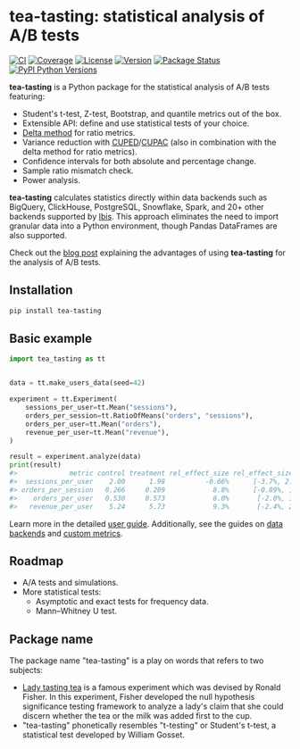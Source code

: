# tea-tasting: statistical analysis of A/B tests

[![CI](https://github.com/e10v/tea-tasting/actions/workflows/ci.yml/badge.svg?branch=main)](https://github.com/e10v/tea-tasting/actions/workflows/ci.yml)
[![Coverage](https://codecov.io/github/e10v/tea-tasting/coverage.svg?branch=main)](https://codecov.io/gh/e10v/tea-tasting)
[![License](https://img.shields.io/github/license/e10v/tea-tasting)](https://github.com/e10v/tea-tasting/blob/main/LICENSE)
[![Version](https://img.shields.io/pypi/v/tea-tasting.svg)](https://pypi.org/project/tea-tasting/)
[![Package Status](https://img.shields.io/pypi/status/tea-tasting.svg)](https://pypi.org/project/tea-tasting/)
[![PyPI Python Versions](https://img.shields.io/pypi/pyversions/tea-tasting.svg)](https://pypi.org/project/tea-tasting/)

**tea-tasting** is a Python package for the statistical analysis of A/B tests featuring:

- Student's t-test, Z-test, Bootstrap, and quantile metrics out of the box.
- Extensible API: define and use statistical tests of your choice.
- [Delta method](https://alexdeng.github.io/public/files/kdd2018-dm.pdf) for ratio metrics.
- Variance reduction with [CUPED](https://exp-platform.com/Documents/2013-02-CUPED-ImprovingSensitivityOfControlledExperiments.pdf)/[CUPAC](https://doordash.engineering/2020/06/08/improving-experimental-power-through-control-using-predictions-as-covariate-cupac/) (also in combination with the delta method for ratio metrics).
- Confidence intervals for both absolute and percentage change.
- Sample ratio mismatch check.
- Power analysis.

**tea-tasting** calculates statistics directly within data backends such as BigQuery, ClickHouse, PostgreSQL, Snowflake, Spark, and 20+ other backends supported by [Ibis](https://ibis-project.org/). This approach eliminates the need to import granular data into a Python environment, though Pandas DataFrames are also supported.

Check out the [blog post](https://e10v.me/tea-tasting-announcement/) explaining the advantages of using **tea-tasting** for the analysis of A/B tests.

## Installation

```bash
pip install tea-tasting
```

## Basic example

```python
import tea_tasting as tt


data = tt.make_users_data(seed=42)

experiment = tt.Experiment(
    sessions_per_user=tt.Mean("sessions"),
    orders_per_session=tt.RatioOfMeans("orders", "sessions"),
    orders_per_user=tt.Mean("orders"),
    revenue_per_user=tt.Mean("revenue"),
)

result = experiment.analyze(data)
print(result)
#>             metric control treatment rel_effect_size rel_effect_size_ci pvalue
#>  sessions_per_user    2.00      1.98          -0.66%      [-3.7%, 2.5%]  0.674
#> orders_per_session   0.266     0.289            8.8%      [-0.89%, 19%] 0.0762
#>    orders_per_user   0.530     0.573            8.0%       [-2.0%, 19%]  0.118
#>   revenue_per_user    5.24      5.73            9.3%       [-2.4%, 22%]  0.123
```

Learn more in the detailed [user guide](https://tea-tasting.e10v.me/user-guide/). Additionally, see the guides on [data backends](https://tea-tasting.e10v.me/data-backends/) and [custom metrics](https://tea-tasting.e10v.me/custom-metrics/).

## Roadmap

- A/A tests and simulations.
- More statistical tests:
    - Asymptotic and exact tests for frequency data.
    - Mann–Whitney U test.

## Package name

The package name "tea-tasting" is a play on words that refers to two subjects:

- [Lady tasting tea](https://en.wikipedia.org/wiki/Lady_tasting_tea) is a famous experiment which was devised by Ronald Fisher. In this experiment, Fisher developed the null hypothesis significance testing framework to analyze a lady's claim that she could discern whether the tea or the milk was added first to the cup.
- "tea-tasting" phonetically resembles "t-testing" or Student's t-test, a statistical test developed by William Gosset.
